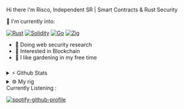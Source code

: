 ###

Hi there i'm Risco, Independent SR | Smart Contracts & Rust Security

📃 I'm currently into:

[![Rust](https://img.shields.io/badge/Rust-FFA100?style=for-the-badge&logo=rust&logoColor=white)](https://www.rust-lang.org/) [![Solidity](https://img.shields.io/badge/Solidity-000000?style=for-the-badge&logo=ethereum&logoColor=white)](https://soliditylang.org/)   [![Go](https://img.shields.io/badge/Go-00ADD8?style=for-the-badge&logo=go&logoColor=white)](https://go.dev/) [![Zig](https://img.shields.io/badge/Zig-F7A41D?style=for-the-badge&logo=zig&logoColor=white)](https://ziglang.org/) 

- 🌱 Doing web security research
- 🌸 Interested in Blockchain
- 🌻 I like gardening in my free time

###

<details>
<summary>⚡ Github Stats</summary>

![R1sco's GitHub stats](https://github-readme-stats.vercel.app/api?username=R1sco&show_icons=true&theme=dark)

</details>

<details>
<summary>⚙️ My rig</summary>

* **OS:** Windows and Linux
* **Laptop:** Lenovo Ideapad Gaming 3 
* **Browser:** Brave (Lower memory so far)
* **Terminal:** Alacritty
* **Command:** Fish (since zsh so buggy) 
* **Code Editor:** Vim, Zed, VSCode, Android Studio, Windsurf
* **Other Tools:** Postman, Notion, N8n
* **To Stay Updated:** Twitter, Facebook, Reddit

</details>
Currently Listening :

[![spotify-github-profile](https://spotify-github-profile.kittinanx.com/api/view?uid=21mebihb4qldwhl4lwpgmxj4q&cover_image=true&theme=natemoo-re&show_offline=false&background_color=121212&interchange=false&bar_color=53b14f&bar_color_cover=false)](https://github.com/kittinan/spotify-github-profile)
